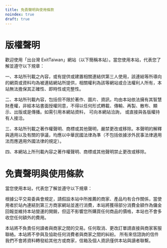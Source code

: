 ```yaml
---
title: 免責聲明與使用條款
noindex: true
draft: true
---
```


# 版權聲明

歡迎使用「出台灣 ExitTaiwan」網站（以下簡稱本站）。當您使用本站，代表您了解並遵守以下規章：

一、本站所刊載之內容，或有提供或建置相關連結供第三人使用，該連結等所導向的網頁或資料均為被連結網站所提供，相關權利為該等網站或合法權利人所有，本站無法擔保其正確性、即時性或完整性。

二、本站所刊載內容，包括但不限於著作、圖片、資訊，均由本站依法擁有其智慧財產權，非經本站書面授權同意，不得以任何形式轉載、傳輸、再製、散布、顯示、出版或是傳播。如需引用本網站資料， 可向本網站洽詢， 或直接與各版權持有人接洽。

三、本站所刊載之著作權聲明、商標或其他聲明，嚴禁更改或移除。本聲明的解釋與適用以及有關的爭議，均應以中華民國法律為準（不包括依據涉外民事法律適用法而應適用外國法律的規定）。

四、本網站上所刊載內容之著作權聲明、商標或其他聲明禁止更改或移除。

# 免責聲明與使用條款

當您使用本站，代表您了解並遵守以下規章：

根據公平交易委員會規定，請假設本站中所推薦的商家、產品均有合作關係，當使用者於站內連結到第三方商家網站並進行消費，本站將獲得部分消費金額作為傭金回報並維持本站營運的開銷，但這不影響您所購買任何商品的價格，本站也不會多收您任何額外的費用。

本站將不負責任何讀者與商家之間的交易。任何取消、更改訂單請直接與商家客服聯絡。本站將不參與及協助任何消費者與商家之間的糾紛。
所有來信諮詢的信件我們不會將資料轉發給其他方或商家，信箱及個人資訊僅供本站與讀者聯繫。
